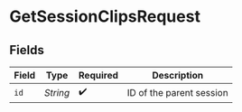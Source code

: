 # GetSessionClipsRequest


## Fields

| Field                    | Type                     | Required                 | Description              |
| ------------------------ | ------------------------ | ------------------------ | ------------------------ |
| `id`                     | *String*                 | :heavy_check_mark:       | ID of the parent session |